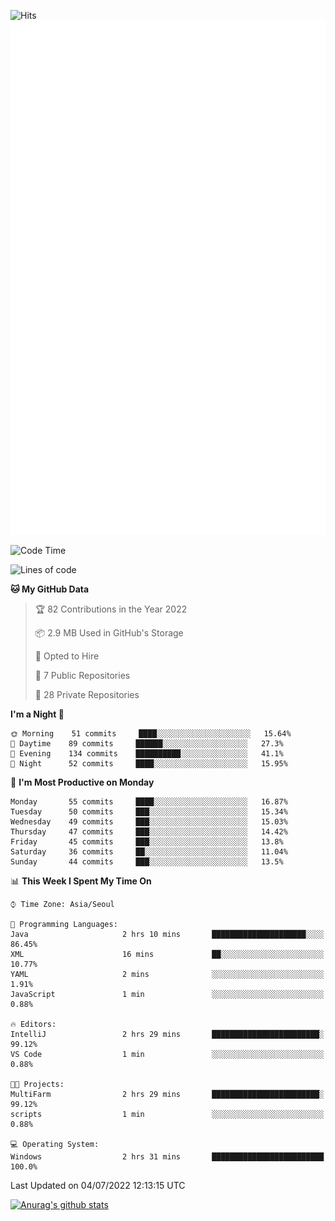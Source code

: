 ![Hits](https://hits.seeyoufarm.com/api/count/incr/badge.svg?url=https%3A%2F%2Fgithub.com%2Fkokose1234&count_bg=%2379C83D&title_bg=%23555555&icon=apple.svg&icon_color=%23E7E7E7&title=hits&edge_flat=false)
<br/>
![Metrics](https://github.com/kokose1234/kokose1234/blob/main/github-metrics.svg)

<!--START_SECTION:waka-->
![Code Time](http://img.shields.io/badge/Code%20Time-651%20hrs%2042%20mins-blue)

![Lines of code](https://img.shields.io/badge/From%20Hello%20World%20I%27ve%20Written-940%20Thousand%20lines%20of%20code-blue)

**🐱 My GitHub Data** 

> 🏆 82 Contributions in the Year 2022
 > 
> 📦 2.9 MB Used in GitHub's Storage 
 > 
> 💼 Opted to Hire
 > 
> 📜 7 Public Repositories 
 > 
> 🔑 28 Private Repositories  
 > 
**I'm a Night 🦉** 

```text
🌞 Morning    51 commits     ████░░░░░░░░░░░░░░░░░░░░░   15.64% 
🌆 Daytime    89 commits     ██████░░░░░░░░░░░░░░░░░░░   27.3% 
🌃 Evening    134 commits    ██████████░░░░░░░░░░░░░░░   41.1% 
🌙 Night      52 commits     ████░░░░░░░░░░░░░░░░░░░░░   15.95%

```
📅 **I'm Most Productive on Monday** 

```text
Monday       55 commits     ████░░░░░░░░░░░░░░░░░░░░░   16.87% 
Tuesday      50 commits     ███░░░░░░░░░░░░░░░░░░░░░░   15.34% 
Wednesday    49 commits     ███░░░░░░░░░░░░░░░░░░░░░░   15.03% 
Thursday     47 commits     ███░░░░░░░░░░░░░░░░░░░░░░   14.42% 
Friday       45 commits     ███░░░░░░░░░░░░░░░░░░░░░░   13.8% 
Saturday     36 commits     ██░░░░░░░░░░░░░░░░░░░░░░░   11.04% 
Sunday       44 commits     ███░░░░░░░░░░░░░░░░░░░░░░   13.5%

```


📊 **This Week I Spent My Time On** 

```text
⌚︎ Time Zone: Asia/Seoul

💬 Programming Languages: 
Java                     2 hrs 10 mins       █████████████████████░░░░   86.45% 
XML                      16 mins             ██░░░░░░░░░░░░░░░░░░░░░░░   10.77% 
YAML                     2 mins              ░░░░░░░░░░░░░░░░░░░░░░░░░   1.91% 
JavaScript               1 min               ░░░░░░░░░░░░░░░░░░░░░░░░░   0.88%

🔥 Editors: 
IntelliJ                 2 hrs 29 mins       ████████████████████████░   99.12% 
VS Code                  1 min               ░░░░░░░░░░░░░░░░░░░░░░░░░   0.88%

🐱‍💻 Projects: 
MultiFarm                2 hrs 29 mins       ████████████████████████░   99.12% 
scripts                  1 min               ░░░░░░░░░░░░░░░░░░░░░░░░░   0.88%

💻 Operating System: 
Windows                  2 hrs 31 mins       █████████████████████████   100.0%

```


 Last Updated on 04/07/2022 12:13:15 UTC
<!--END_SECTION:waka-->

[![Anurag's github stats](https://github-readme-stats.vercel.app/api?username=kokose1234&theme=dracula)](https://github.com/anuraghazra/github-readme-stats)



	
